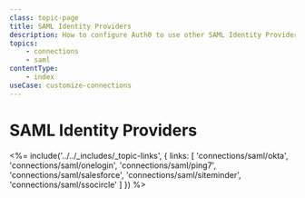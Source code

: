 ```yaml
---
class: topic-page
title: SAML Identity Providers
description: How to configure Auth0 to use other SAML Identity Providers.
topics:
    - connections
    - saml
contentType:
    - index
useCase: customize-connections
---
```


# SAML Identity Providers

<%= include('../../_includes/_topic-links', { links: [
  'connections/saml/okta',
  'connections/saml/onelogin',
  'connections/saml/ping7',
  'connections/saml/salesforce',
  'connections/saml/siteminder',
  'connections/saml/ssocircle'
] }) %>
